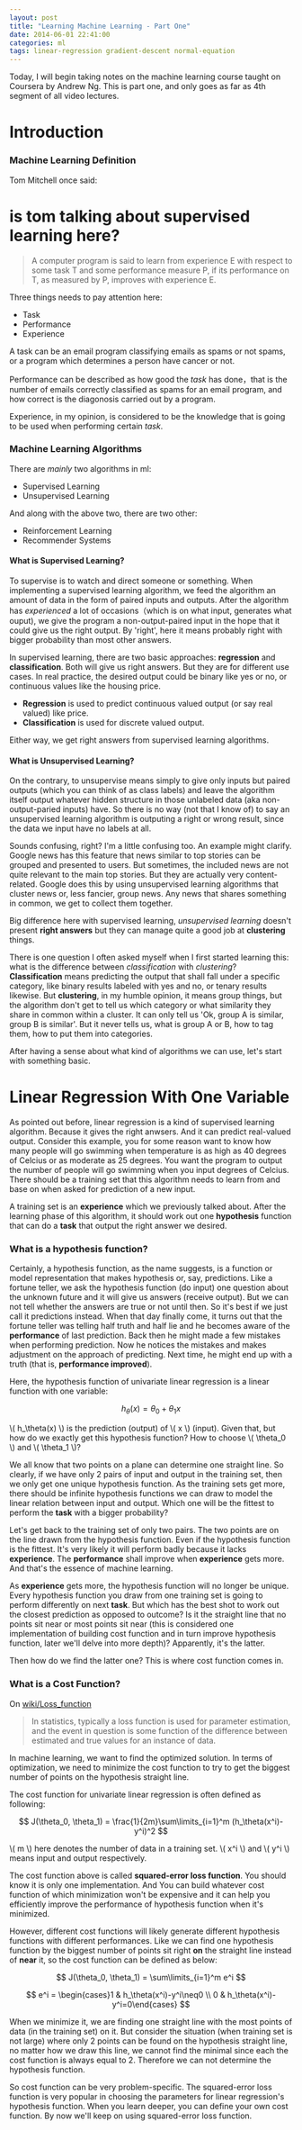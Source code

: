 ```yaml
---
layout: post
title: "Learning Machine Learning - Part One"
date: 2014-06-01 22:41:00
categories: ml
tags: linear-regression gradient-descent normal-equation
---
```


Today, I will begin taking notes on the machine learning course taught on Coursera by Andrew Ng. This is part one, and only goes as far as 4th segment of all video lectures.

# Introduction

### Machine Learning Definition

Tom Mitchell once said:

# is tom talking about supervised learning here?

>   A computer program is said to learn
>   from experience E with respect to some task T
>   and some performance measure P, if its
>   performance on T, as measured by P, improves
>   with experience E.

Three things needs to pay attention here:

* Task
* Performance
* Experience

A task can be an email program classifying emails as spams or not spams, or a program which determines a person have cancer or not.

Performance can be described as how good the *task* has done，that is the number of emails correctly classified as spams for an email program, and how correct is the diagonosis carried out by a program.

Experience, in my opinion, is considered to be the knowledge that is going to be used when performing certain *task*.

### Machine Learning Algorithms

There are *mainly* two algorithms in ml:

* Supervised Learning
* Unsupervised Learning

And along with the above two, there are two other:

- Reinforcement Learning
- Recommender Systems

#### What is Supervised Learning?

To supervise is to watch and direct someone or something. When implementing a supervised learning algorithm, we feed the algorithm an amount of data in the form of paired inputs and outputs. After the algorithm has *experienced* a lot of occasions（which is on what input, generates what ouput), we give the program a non-output-paired input in the hope that it could give us the right output. By 'right', here it means probably right with bigger probability than most other answers.

In supervised learning, there are two basic approaches: **regression** and **classification**. Both will give us right answers. But they are for different use cases. In real practice, the desired output could be binary like yes or no, or continuous values like the housing price. 

- **Regression** is used to predict continuous valued output (or say real valued) like price. 
- **Classification** is used for discrete valued output.

Either way, we get right answers from supervised learning algorithms.



#### What is Unsupervised Learning? 

On the contrary, to unsupervise means simply to give only inputs but paired outputs (which you can think of as class labels) and leave the algorithm itself output whatever hidden structure in those unlabeled data (aka non-output-paried inputs) have. So there is no way (not that I know of) to say an unsupervised learning algorithm is outputing a right or wrong result, since the data we input have no labels at all.

Sounds confusing, right? I'm a little confusing too. An example might clarify. Google news has this feature that news similar to top stories can be grouped and presented to users. But sometimes, the included news are not quite relevant to the main top stories. But they are actually very content-related. Google does this by using unsupervised learning algorithms that cluster news or, less fancier, group news. Any news that shares something in common, we get to collect them together.

Big difference here with supervised learning, *unsupervised learning* doesn't present **right answers** but they can manage quite a good job at **clustering** things.

There is one question I often asked myself when I first started learning this: what is the difference between *classification* with *clustering*?<br>
**Classification** means predicting the output that shall fall under a specific category, like binary results labeled with yes and no, or tenary results likewise. But **clustering**, in my humble opinion, it means group things, but the algorithm don't get to tell us which category or what similarity they share in common within a cluster. It can only tell us 'Ok, group A is similar, group B is similar'. But it never tells us, what is group A or B, how to tag them, how to put them into categories.


After having a sense about what kind of algorithms we can use, let's start with something basic.

# Linear Regression With One Variable

As pointed out before, linear regression is a kind of supervised learning algorithm. Because it gives the right anwsers. And it can predict real-valued output. Consider this example, you for some reason want to know how many people will go swimming when temperature is as high as 40 degrees of Celcius or as moderate as 25 degrees. You want the program to output the number of people will go swimming when you input degrees of Celcius. There should be a training set that this algorithm needs to learn from and base on when asked for prediction of a new input.

A training set is an **experience** which we previously talked about. After the learning phase of this algorithm, it should work out one **hypothesis** function that can do a **task** that output the right answer we desired.

### What is a hypothesis function?

Certainly, a hypothesis function, as the name suggests, is a function or model representation that makes hypothesis or, say, predictions. Like a fortune teller, we ask the hypothesis function (do input) one question about the unknown future and it will give us answers (receive output). But we can not tell whether the answers are true or not until then. So it's best if we just call it predictions instead. When that day finally come, it turns out that the fortune teller was telling half truth and half lie and he becomes aware of the **performance** of last prediction. Back then he might made a few mistakes when performing prediction. Now he notices the mistakes and makes adjustment on the approach of predicting. Next time, he might end up with a truth (that is, **performance improved**).

Here, the hypothesis function of univariate linear regression is a linear function with one variable:

$$ h_\theta(x) = \theta_0 + \theta_1x $$

\\( h_\theta(x) \\) is the prediction (output) of \\( x \\) (input). 
Given that, but how do we exactly get this hypothesis function? How to choose \\( \theta_0 \\) and \\( \theta_1 \\)?

We all know that two points on a plane can determine one straight line. So clearly, if we have only 2 pairs of input and output in the training set, then we only get one unique hypothesis function. As the training sets get more, there should be infinite hypothesis functions we can draw to model the linear relation between input and output. Which one will be the fittest to perform the **task** with a bigger probability?

Let's get back to the training set of only two pairs. The two points are on the line drawn from the hypothesis function. Even if the hypothesis function is the fittest. It's very likely it will perform badly because it lacks **experience**. The **performance** shall improve when **experience** gets more. And that's the essence of machine learning. 

As **experience** gets more, the hypothesis function will no longer be unique. Every hypothesis function you draw from one training set is going to perform differently on next **task**. But which has the best shot to work out the closest prediction as opposed to outcome? Is it the straight line that no points sit near or most points sit near (this is considered one implementation of building cost function and in turn improve hypothesis function, later we'll delve into more depth)? Apparently, it's the latter.

Then how do we find the latter one? This is where cost function comes in.

### What is a Cost Function?

On [wiki/Loss_function][lossFunction]

> In statistics, typically a loss function is used for parameter estimation, and the event in question is some function of the difference between estimated and true values for an instance of data. 

In machine learning, we want to find the optimized solution. In terms of optimization, we need to minimize the cost function to try to get the biggest number of points on the hypothesis straight line.

The cost function for univariate linear regression is often defined as following:

$$ J(\theta_0, \theta_1) = \frac{1}{2m}\sum\limits_{i=1}^m (h_\theta(x^i)-y^i)^2 $$

\\( m \\) here denotes the number of data in a training set.
\\( x^i \\) and \\( y^i \\) means input and output respectively.

The cost function above is called **squared-error loss function**. You should know it is only one implementation. And You can build whatever cost function of which minimization won't be expensive and it can help you efficiently improve the performance of hypothesis function when it's minimized.

However, different cost functions will likely generate different hypothesis functions with different performances. Like we can find one hypothesis function by the biggest number of points sit right **on** the straight line instead of **near** it, so the cost function can be defined as below:

$$ J(\theta_0, \theta_1) = \sum\limits_{i=1}^m e^i $$ 

$$ e^i = \begin{cases}1 & h_\theta(x^i)-y^i\neq0 \\ 0 & h_\theta(x^i)-y^i=0\end{cases} $$

When we minimize it, we are finding one straight line with the most points of data (in the training set) on it. But consider the situation (when training set is not large) where only 2 points can be found on the hypothesis straight line, no matter how we draw this line, we cannot find the minimal since each the cost function is always equal to 2. Therefore we can not determine the hypothesis function.

So cost function can be very problem-specific. The squared-error loss function is very popular in choosing the parameters for linear regression's hypothesis function. When you learn deeper, you can define your own cost function. By now we'll keep on using squared-error loss function.


[lossFunction]: http://en.wikipedia.org/wiki/Loss_function
